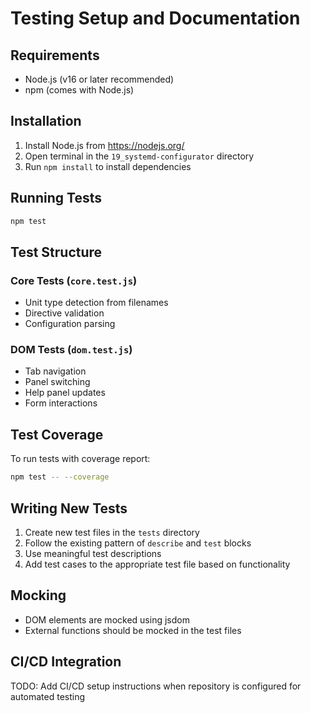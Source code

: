 # Testing Setup and Documentation

## Requirements
- Node.js (v16 or later recommended)
- npm (comes with Node.js)

## Installation
1. Install Node.js from https://nodejs.org/
2. Open terminal in the `19_systemd-configurator` directory
3. Run `npm install` to install dependencies

## Running Tests
```bash
npm test
```

## Test Structure

### Core Tests (`core.test.js`)
- Unit type detection from filenames
- Directive validation
- Configuration parsing

### DOM Tests (`dom.test.js`)
- Tab navigation
- Panel switching
- Help panel updates
- Form interactions

## Test Coverage
To run tests with coverage report:
```bash
npm test -- --coverage
```

## Writing New Tests
1. Create new test files in the `tests` directory
2. Follow the existing pattern of `describe` and `test` blocks
3. Use meaningful test descriptions
4. Add test cases to the appropriate test file based on functionality

## Mocking
- DOM elements are mocked using jsdom
- External functions should be mocked in the test files

## CI/CD Integration
TODO: Add CI/CD setup instructions when repository is configured for automated testing